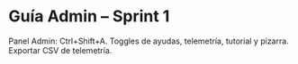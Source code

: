 # Guía Admin – Sprint 1
Panel Admin: Ctrl+Shift+A. Toggles de ayudas, telemetría, tutorial y pizarra. Exportar CSV de telemetría.
